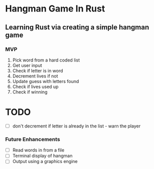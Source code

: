 # Hangman Game In Rust

## Learning Rust via creating a simple hangman game

### MVP

1. Pick word from a hard coded list
2. Get user input
3. Check if letter is in word
4. Decrement lives if not
5. Update guess with letters found
6. Check if lives used up
7. Check if winning

# TODO
- [ ] don't decrement if letter is already in the list - warn the player

### Future Enhancements
- [ ] Read words in from a file
- [ ] Terminal display of hangman
- [ ] Output using a graphics engine
